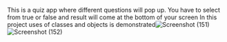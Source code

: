 This is a quiz app where different questions will pop up. 
You have to select from true or false and result will come at the bottom of your screen
In this project uses of classes and objects is demonstrated![Screenshot (151)](https://user-images.githubusercontent.com/72517135/185731725-ff4c33c7-8c86-4969-84f9-7989321062d4.png)
![Screenshot (152)](https://user-images.githubusercontent.com/72517135/185731726-8bae29fd-5a66-45fe-a28a-b0cc15ea372c.png)
